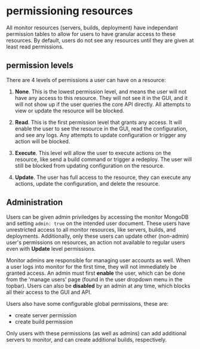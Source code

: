 # permissioning resources

All monitor resources (servers, builds, deployment) have independant permission tables to allow for users to have granular access to these resources. By default, users do not see any resources until they are given at least read permissions.

## permission levels

There are 4 levels of permissions a user can have on a resource:

 1. **None**. This is the lowest permission level, and means the user will not have any access to this resource. They will not see it in the GUI, and it will not show up if the user queries the core API directly. All attempts to view or update the resource will be blocked.

 2. **Read**. This is the first permission level that grants any access. It will enable the user to see the resource in the GUI, read the configuration, and see any logs. Any attempts to update configuration or trigger any action will be blocked.

 3. **Execute**. This level will allow the user to execute actions on the resource, like send a build command or trigger a redeploy. The user will still be blocked from updating configuration on the resource.

 4. **Update**. The user has full access to the resource, they can execute any actions, update the configuration, and delete the resource.

## Administration

Users can be given admin priviledges by accessing the monitor MongoDB and setting ```admin: true``` on the intended user document. These users have unrestricted access to all monitor resources, like servers, builds, and deployments. Additionally, only these users can update other (non-admin) user's permissions on resources, an action not available to regular users even with **Update** level permissions.

Monitor admins are responsible for managing user accounts as well. When a user logs into monitor for the first time, they will not immediately be granted access. An admin must first **enable** the user, which can be done from the 'manage users' page (found in the user dropdown menu in the topbar). Users can also be **disabled** by an admin at any time, which blocks all their access to the GUI and API. 

Users also have some configurable global permissions, these are:

 - create server permission
 - create build permission

Only users with these permissions (as well as admins) can add additional servers to monitor, and can create additional builds, respectively.